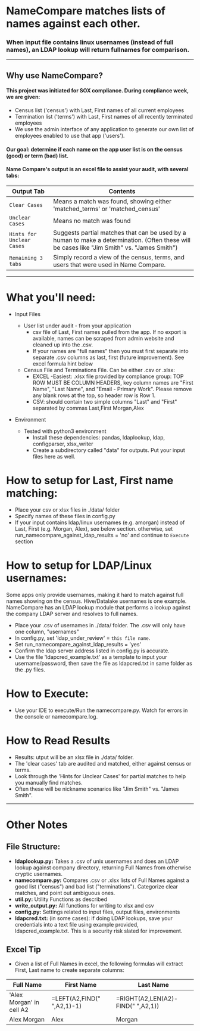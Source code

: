 # NameCompare matches lists of names against each other. 
### When input file contains linux usernames (instead of full names), an LDAP lookup will return fullnames for comparison.

---

## Why use NameCompare?
#### This project was initiated for SOX compliance. During compliance week, we are given:
* Census list ('census') with Last, First names of all current employees
* Termination list ('terms') with Last, First names of all recently terminated employees
* We use the admin interface of any application to generate our own list of employees enabled to use that app ('users').  

#### Our goal: determine if each name on the app user list is on the census (good) or term (bad) list. 
####
#### Name Compare's output is an excel file to assist your audit, with several tabs:
| Output Tab | Contents |
|------------|----------|
|`Clear Cases` | Means a match was found, showing either 'matched_terms' or 'matched_census'|
|`Unclear Cases` | Means no match was found |
|`Hints for Unclear Cases` | Suggests partial matches that can be used by a human to make a determination. (Often these will be cases like "Jim Smith" vs. "James Smith")|
|`Remaining 3 tabs` | Simply record a view of the census, terms, and users that were used in Name Compare.|



---
# What you'll need: 
* Input Files
	* User list under audit - from your application
		* csv file of Last, First names pulled from the app. If no export is available, names can be scraped from admin website and cleaned up into the .csv.
		* If your names are "full names" then you must first separate into separate .csv columns as last, first (future improvement). See excel formula hint below
	* Census File and Terminations File.  Can be either .csv or .xlsx:
		* EXCEL -Easiest: .xlsx file provided by compliance group: TOP ROW MUST BE COLUMN HEADERS, key column names are "First Name", "Last Name", and "Email - Primary Work". 
			Please remove any blank rows at the top, so header row is Row 1.  
		* CSV: should contain two simple columns "Last" and "First" separated by commas
			Last,First
			Morgan,Alex
			
* Environment
	* Tested with python3 environment
    	* Install these dependencies:  pandas, ldaplookup, ldap, configparser, xlsx_writer
    	* Create a subdirectory called "data" for outputs.  Put your input files here as well.

# How to setup for Last, First name matching: 
* Place your csv or xlsx files in ./data/ folder 
* Specify names of these files in config.py 
* If your input contains ldap/linux usernames (e.g. amorgan) instead of Last, First (e.g. Morgan, Alex), see below section. otherwise, set run_namecompare_against_ldap_results = 'no' and continue to `Execute` section

# How to setup for LDAP/Linux usernames:
Some apps only provide usernames, making it hard to match against full names showing on the census. Hive/Datalake usernames is one example. NameCompare has an LDAP lookup module that performs a lookup against the company LDAP server and resolves to full names.
*  Place your .csv of usernames in ./data/ folder. The .csv will only have one column, "usernames" 
*  In config.py, set 'ldap_under_review' = `this file name`. 
*  Set run_namecompare_against_ldap_results = 'yes' 
*  Confirm the ldap server address listed in config.py is accurate. 
*  Use the file 'ldapcred_example.txt' as a template to input your username/password, then save the file as ldapcred.txt in same folder as the .py files.

# How to Execute:
* Use your IDE to execute/Run the namecompare.py.  Watch for errors in the console or namecompare.log. 

# How to Read Results
* Results: utput will be an xlsx file in ./data/ folder.
* The 'clear cases' tab are audited and matched, either against census or terms.
* Look through the 'Hints for Unclear Cases' for partial matches to help you manually find matches. 
* Often these will be nickname scenarios like "Jim Smith" vs. "James Smith".

---
# Other Notes


## File Structure: 
* **ldaplookup.py:** Takes a .csv of unix usernames and does an LDAP lookup against company directory, returning Full Names from otherwise cryptic usernames. 
* **namecompare.py:** Compares .csv or .xlsx lists of Full Names against a good list ("census") and bad list ("terminations"). Categorize clear matches, and point out ambiguous ones. 
* **util.py:** Utility Functions as described 
* **write_output.py:** All functions for writing to xlsx and csv 
* **config.py:** Settings related to input files, output files, environments
* **ldapcred.txt:** (in some cases):  if doing LDAP lookups, save your credentials into a text file using example provided, ldapcred_example.txt.  This is a security risk slated for improvement.


## Excel Tip 
* Given a list of Full Names in excel, the following formulas will extract First, Last name to create separate columns: 

| Full Name | First Name | Last Name |
|------------|----------|----------|
|'Alex Morgan' in cell A2|=LEFT(A2,FIND(" ",A2,1)-1) |=RIGHT(A2,LEN(A2)-FIND(" ",A2,1))|
|Alex Morgan|Alex|Morgan|